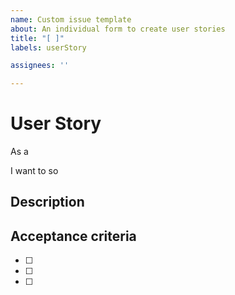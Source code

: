 ```yaml
---
name: Custom issue template
about: An individual form to create user stories
title: "[ ]"
labels: userStory

assignees: ''

---
```


# User Story
As a 

I want to
so

## Description

## Acceptance criteria

- [ ]
- [ ]
- [ ]

